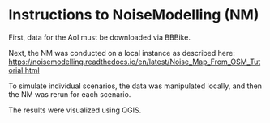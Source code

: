 # Instructions to NoiseModelling (NM)

First, data for the AoI must be downloaded via BBBike.

Next, the NM was conducted on a local instance as described here: https://noisemodelling.readthedocs.io/en/latest/Noise_Map_From_OSM_Tutorial.html

To simulate individual scenarios, the data was manipulated locally, and then the NM was rerun for each scenario.

The results were visualized using QGIS.